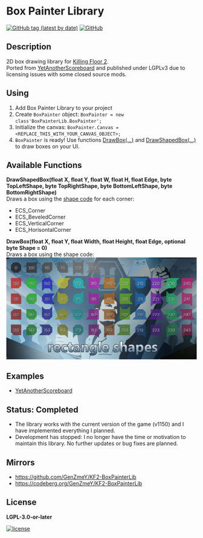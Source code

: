 # Box Painter Library
[![GitHub tag (latest by date)](https://img.shields.io/github/v/tag/GenZmeY/KF2-BoxPainterLib)](https://github.com/GenZmeY/KF2-BoxPainterLib/tags)
[![GitHub](https://img.shields.io/github/license/GenZmeY/KF2-BoxPainterLib)](COPYING.LESSER)

## Description
2D box drawing library for [Killing Floor 2](https://store.steampowered.com/app/232090/Killing_Floor_2/).  
Ported from [YetAnotherScoreboard](https://github.com/GenZmeY/KF2-YetAnotherScoreboard) and published under LGPLv3 due to licensing issues with some closed source mods.  

## Using
1. Add Box Painter Library to your project  
2. Create `BoxPainter` object: `BoxPainter = new class'BoxPainterLib.BoxPainter';`  
3. Initialize the canvas: `BoxPainter.Canvas = <REPLACE_THIS_WITH_YOUR_CANVAS_OBJECT>;`  
4. `BoxPainter` is ready! Use functions [DrawBox(...)](https://github.com/GenZmeY/KF2-BoxPainterLib/blob/master/Classes/BoxPainter.uc#L21) and [DrawShapedBox(...)](https://github.com/GenZmeY/KF2-BoxPainterLib/blob/master/Classes/BoxPainterBase.uc#L147) to draw boxes on your UI.  

## Available Functions
**DrawShapedBox(float X, float Y, float W, float H, float Edge, byte TopLeftShape, byte TopRightShape, byte BottomLeftShape, byte BottomRightShape)**  
Draws a box using the [shape code](https://github.com/GenZmeY/KF2-BoxPainterLib/blob/master/Classes/BoxPainterBase.uc#L31) for each corner:  
- ECS_Corner
- ECS_BeveledCorner
- ECS_VerticalCorner
- ECS_HorisontalCorner

**DrawBox(float X, float Y, float Width, float Height, float Edge, optional byte Shape = 0)**  
Draws a box using the shape code:  
![codes_table](rect_shapes.png)  

## Examples
- [YetAnotherScoreboard](https://github.com/GenZmeY/KF2-YetAnotherScoreboard)  

## Status: Completed
- The library works with the current version of the game (v1150) and I have implemented everything I planned.  
- Development has stopped: I no longer have the time or motivation to maintain this library. No further updates or bug fixes are planned.  

## Mirrors
- https://github.com/GenZmeY/KF2-BoxPainterLib  
- https://codeberg.org/GenZmeY/KF2-BoxPainterLib  

## License
**LGPL-3.0-or-later**  
  
[![license](https://www.gnu.org/graphics/lgplv3-with-text-154x68.png)](COPYING.LESSER)  
